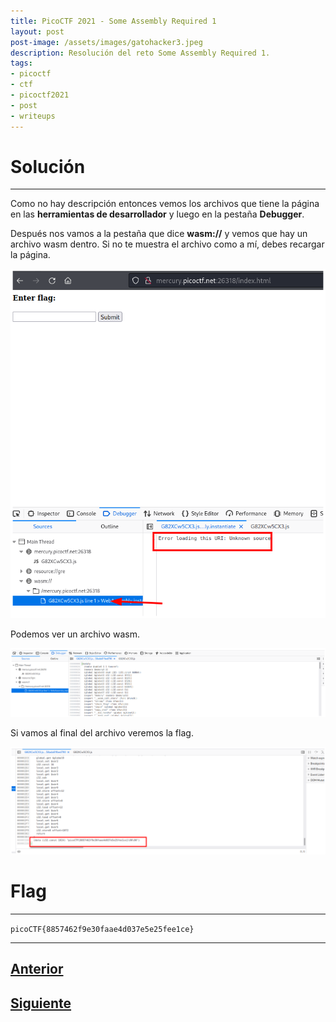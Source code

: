 ```yaml
---
title: PicoCTF 2021 - Some Assembly Required 1
layout: post
post-image: /assets/images/gatohacker3.jpeg 
description: Resolución del reto Some Assembly Required 1. 
tags:
- picoctf
- ctf
- picoctf2021
- post
- writeups
---
```

# Solución
---

Como no hay descripción entonces vemos los archivos que tiene la página en las **herramientas de desarrollador** y luego en la pestaña **Debugger**.

Después nos vamos a la pestaña que dice **wasm://** y vemos que hay un archivo wasm dentro. Si no te muestra el archivo como a mí, debes recargar la página.

![](/images/images-picoctf-2021/sar-1.png)

Podemos ver un archivo wasm.

![](/images/images-picoctf-2021/sar-2.png)

Si vamos al final del archivo veremos la flag.

![](/images/images-picoctf-2021/sar-3.png)


# Flag
---

`picoCTF{8857462f9e30faae4d037e5e25fee1ce}`

---

## [Anterior](/scavenger-hunt)
## [Siguiente](/who-are-you)